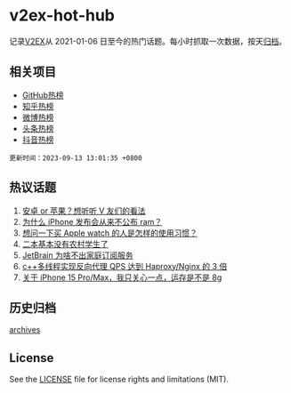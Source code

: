 # v2ex-hot-hub

 记录[V2EX](https://www.v2ex.com/)从 2021-01-06 日至今的热门话题。每小时抓取一次数据，按天[归档](archives)。
 
 ## 相关项目

- [GitHub热榜](https://github.com/it985/github-hot-hub)
- [知乎热榜](https://github.com/it985/zhihu-hot-hub)
- [微博热榜](https://github.com/it985/weibo-hot-hub)
- [头条热榜](https://github.com/it985/toutiao-hot-hub)
- [抖音热榜](https://github.com/it985/douyin-hot-hub)


 `更新时间：2023-09-13 13:01:35 +0800`

## 热议话题

1. [安卓 or 苹果？想听听 V 友们的看法](https://www.v2ex.com/t/973118)
1. [为什么 iPhone 发布会从来不公布 ram？](https://www.v2ex.com/t/973242)
1. [想问一下买 Apple watch 的人是怎样的使用习惯？](https://www.v2ex.com/t/973214)
1. [二本基本没有农村学生了](https://www.v2ex.com/t/973043)
1. [JetBrain 为啥不出家庭订阅服务](https://www.v2ex.com/t/973019)
1. [c++多线程实现反向代理 QPS 达到 Haproxy/Nginx 的 3 倍](https://www.v2ex.com/t/973075)
1. [关于 iPhone 15 Pro/Max，我只关心一点，运存是不是 8g](https://www.v2ex.com/t/973212)

## 历史归档

[archives](archives)

## License

See the [LICENSE](LICENSE) file for license rights and limitations (MIT).
